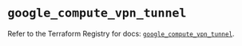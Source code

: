# `google_compute_vpn_tunnel`

Refer to the Terraform Registry for docs: [`google_compute_vpn_tunnel`](https://registry.terraform.io/providers/hashicorp/google-beta/6.47.0/docs/resources/google_compute_vpn_tunnel).

